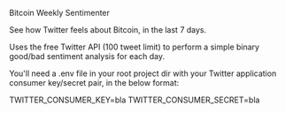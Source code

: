 Bitcoin Weekly Sentimenter

See how Twitter feels about Bitcoin, in the last 7 days.

Uses the free Twitter API (100 tweet limit) to perform a simple binary good/bad sentiment analysis for each day.

You'll need a .env file in your root project dir with your Twitter application consumer key/secret pair, in the below format:

TWITTER_CONSUMER_KEY=bla
TWITTER_CONSUMER_SECRET=bla
